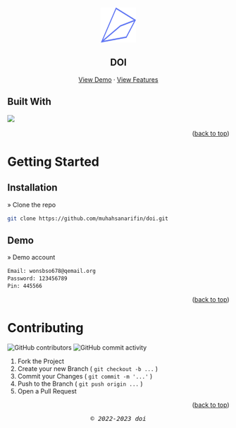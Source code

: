 <a id="readme-top"></a>

<!-- PROJECT LOGO -->
<br />
<div align="center">
  <a href="#">
    <img src="./src/assets/images/doi-logo.png" alt="Logo" width="80" height="80">
  </a>

  <h2 align="center">DOI</h2>

  <p align="center">
    <a href="https://doi.vercel.app/auth/login">View Demo</a>
    ·
    <a href="https://drive.google.com/drive/folders/1DDnMIi_EuDnWoSbtJcr806MY1rbifDsJ?usp=share_link">View Features</a>
  </p>
</div>

## Built With

<p align="left">
  <a href="https://skillicons.dev">
    <img src="https://skillicons.dev/icons?i=react,nextjs,javascript,css," />
  </a>
</p>

<p align="right">(<a href="#readme-top">back to top</a>)</p>

<!-- ABOUT THE PROJECT -->
<!-- # About The Project  -->

<!-- GETTING STARTED -->

# Getting Started

## Installation

» Clone the repo

```sh
git clone https://github.com/muhahsanarifin/doi.git
```

## Demo

» Demo account

```sh
Email: wonsbso678@qemail.org
Password: 123456789
Pin: 445566
```

<p align="right">(<a href="#readme-top">back to top</a>)</p>

<!-- CONTRIBUTING -->

# Contributing

![GitHub contributors](https://img.shields.io/github/contributors/muhahsanarifin/doi?style=flat-square) ![GitHub commit activity](https://img.shields.io/github/commit-activity/w/muhahsanarifin/doi?style=flat-square)

1. Fork the Project
2. Create your new Branch ( `git checkout -b ...` )
3. Commit your Changes ( `git commit -m '...'` )
4. Push to the Branch ( `git push origin ...` )
5. Open a Pull Request

<p align="right">(<a href="#readme-top">back to top</a>)</p>

<p align="center"> <samp><i>&copy; 2022-2023 doi</i></samp> </p>
